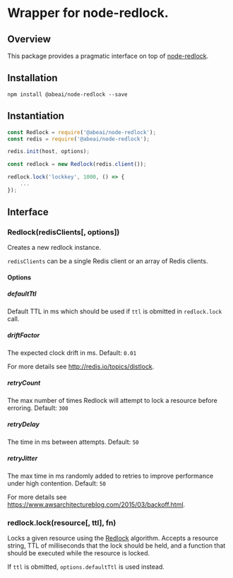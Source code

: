 # Wrapper for node-redlock.

## Overview

This package provides a pragmatic interface on top of [node-redlock](https://github.com/mike-marcacci/node-redlock).


## Installation

`npm install @abeai/node-redlock --save`


## Instantiation

```javascript
const Redlock = require('@abeai/node-redlock');
const redis = require('@abeai/node-redlock');

redis.init(host, options);

const redlock = new Redlock(redis.client());

redlock.lock('lockkey', 1000, () => {
    ...
});
```


## Interface

### Redlock(redisClients[, options])

Creates a new redlock instance.

`redisClients` can be a single Redis client or an array of Redis clients.

#### Options

##### defaultTtl

Default TTL in ms which should be used if `ttl` is obmitted in `redlock.lock` call.

##### driftFactor

The expected clock drift in ms. Default: `0.01`

For more details see http://redis.io/topics/distlock.

##### retryCount

The max number of times Redlock will attempt to lock a resource before erroring. Default: `300`

##### retryDelay

The time in ms between attempts. Default: `50`

##### retryJitter

The max time in ms randomly added to retries to improve performance under high contention. Default: `50`

For more details see https://www.awsarchitectureblog.com/2015/03/backoff.html.

### redlock.lock(resource[, ttl], fn)

Locks a given resource using the [Redlock](https://redis.io/topics/distlock) algorithm. Accepts a resource string, TTL of milliseconds that the lock should be held, and a function that should be executed while the resource is locked.

If `ttl` is obmitted, `options.defaultTtl` is used instead.
